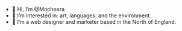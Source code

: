 - 👋 Hi, I’m @Mocheera
- 👀 I’m interested in: art, languages, and the environment. 
- 🌱 I’m a web designer and marketer based in the North of England. 

<!---
Mocheera/Mocheera is a ✨ special ✨ repository because its `README.md` (this file) appears on your GitHub profile.
You can click the Preview link to take a look at your changes.
--->
